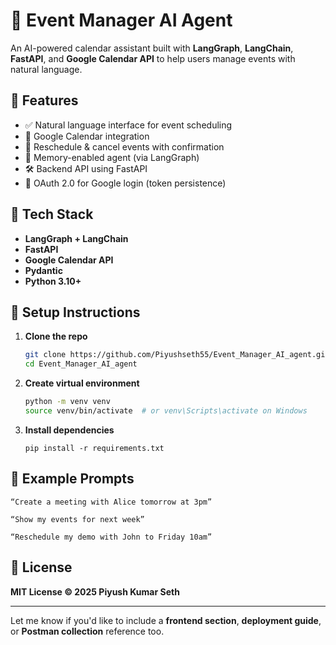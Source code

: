 # 🧠 Event Manager AI Agent

An AI-powered calendar assistant built with **LangGraph**, **LangChain**, **FastAPI**, and **Google Calendar API** to help users manage events with natural language.

## 🚀 Features

- ✅ Natural language interface for event scheduling
- 📆 Google Calendar integration
- 🔁 Reschedule & cancel events with confirmation
- 🧠 Memory-enabled agent (via LangGraph)
- 🛠️ Backend API using FastAPI
- 🔐 OAuth 2.0 for Google login (token persistence)

## 🧩 Tech Stack

- **LangGraph + LangChain**
- **FastAPI**
- **Google Calendar API**
- **Pydantic**
- **Python 3.10+**

## 🔧 Setup Instructions

1. **Clone the repo**
   ```bash
   git clone https://github.com/Piyushseth55/Event_Manager_AI_agent.git
   cd Event_Manager_AI_agent

2. **Create virtual environment**
    ```bash
    python -m venv venv
    source venv/bin/activate  # or venv\Scripts\activate on Windows

3. **Install dependencies**
    ```
    pip install -r requirements.txt
    ```

## 📌 Example Prompts
```
“Create a meeting with Alice tomorrow at 3pm”
```
```
“Show my events for next week”
```
```
“Reschedule my demo with John to Friday 10am”
```

## 📄 License

 **MIT License © 2025 Piyush Kumar Seth**



---

Let me know if you'd like to include a **frontend section**, **deployment guide**, or **Postman collection** reference too.
